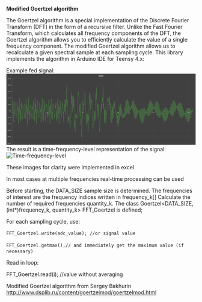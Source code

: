 **Modified Goertzel algorithm**

The Goertzel algorithm is a special implementation of the Discrete Fourier Transform (DFT) in the form of a recursive filter.
Unlike the Fast Fourier Transform, which calculates all frequency components of the DFT, the Goertzel algorithm allows you to efficiently calculate the value of a single frequency component.
The modified Goertzel algorithm allows us to recalculate a given spectral sample at each sampling cycle. This library implements the algorithm in Arduino IDE for Teensy 4.x:

Example fed signal:
![Signal](https://github.com/BetterCoderB/FFT_Goertzel_improved/blob/main/Signal.png)
The result is a time-frequency-level representation of the signal:
![Time-frequency-level](https://github.com/BetterCoderB/FFT_Goertzel_improved/blob/main/Goertzel.gif)

These images for clarity were implemented in excel

In most cases at multiple frequencies real-time processing can be used

Before starting, the DATA_SIZE sample size is determined.
The frequencies of interest are the frequency indices written in frequency_k[]
Calculate the number of required frequencies quantity_k.
The class 
	Goertzel<DATA_SIZE, (int*)frequency_k, quantity_k> FFT_Goertzel is defined;

For each sampling cycle, use:

	FFT_Goertzel.write(adc_value); //or signal value
  
	FFT_Goertzel.getmax();// and immediately get the maximum value (if necessary) 

Read in loop:

FFT_Goertzel.read(i); //value without averaging

Modified Goertzel algorithm from Sergey Bakhurin
http://www.dsplib.ru/content/goertzelmod/goertzelmod.html
